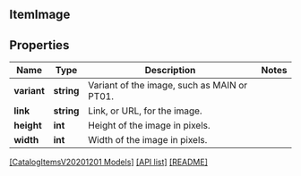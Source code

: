 ## ItemImage

## Properties

Name | Type | Description | Notes
------------ | ------------- | ------------- | -------------
**variant** | **string** | Variant of the image, such as MAIN or PT01. |
**link** | **string** | Link, or URL, for the image. |
**height** | **int** | Height of the image in pixels. |
**width** | **int** | Width of the image in pixels. |

[[CatalogItemsV20201201 Models]](../) [[API list]](../../Api) [[README]](../../../README.md)
